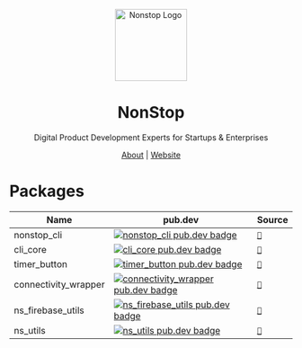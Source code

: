<p align="center">
  <a href="https://nonstopio.com">
    <img src="https://github.com/nonstopio.png" alt="Nonstop Logo" height="128" />
  </a>
  <h1 align="center">NonStop</h1>
  <p align="center">Digital Product Development Experts for Startups & Enterprises</p>
  <p align="center">
    <a href="https://nonstopio.com/about">About</a> |
    <a href="https://nonstopio.com">Website</a>
  </p>
</p>

# Packages

| Name                 | pub.dev                                                                                                                                       | Source                                 |
|----------------------|-----------------------------------------------------------------------------------------------------------------------------------------------|----------------------------------------|
| nonstop_cli          | [![nonstop_cli pub.dev badge](https://img.shields.io/pub/v/nonstop_cli.svg)](https://pub.dev/packages/nonstop_cli)                            | [`🔗`](nonstop_cli/README.md)          |
| cli_core             | [![cli_core pub.dev badge](https://img.shields.io/pub/v/cli_core.svg)](https://pub.dev/packages/cli_core)                                     | [`🔗`](cli_core/README.md)             |
| timer_button         | [![timer_button pub.dev badge](https://img.shields.io/pub/v/timer_button.svg)](https://pub.dev/packages/timer_button)                         | [`🔗`](timer_button/README.md)         |
| connectivity_wrapper | [![connectivity_wrapper pub.dev badge](https://img.shields.io/pub/v/connectivity_wrapper.svg)](https://pub.dev/packages/connectivity_wrapper) | [`🔗`](connectivity_wrapper/README.md) |
| ns_firebase_utils    | [![ns_firebase_utils pub.dev badge](https://img.shields.io/pub/v/ns_firebase_utils.svg)](https://pub.dev/packages/ns_firebase_utils)          | [`🔗`](ns_firebase_utils/README.md)    |
| ns_utils             | [![ns_utils pub.dev badge](https://img.shields.io/pub/v/ns_utils.svg)](https://pub.dev/packages/ns_utils)                                     | [`🔗`](ns_utils/README.md)             |
